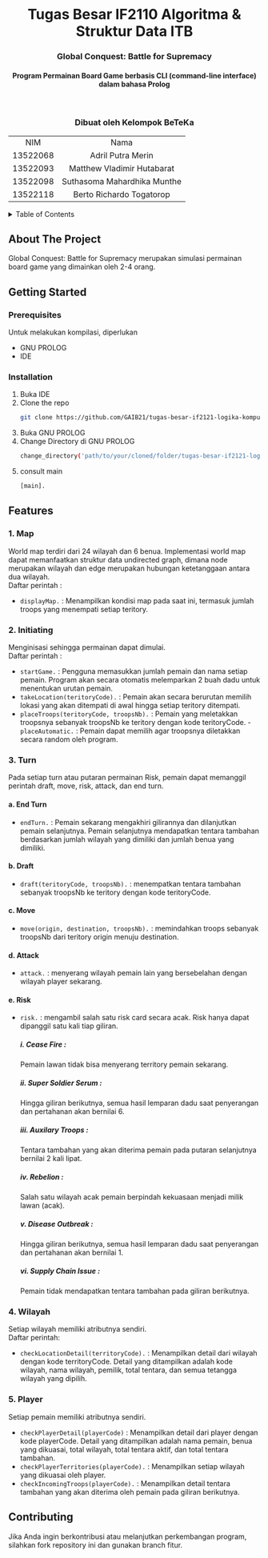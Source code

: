 <br />
<div align="center">

  <h1 align="center">Tugas Besar IF2110 Algoritma & Struktur Data ITB</h1>

  <p align="center">
    <h3> Global Conquest: Battle for Supremacy </h3>
    <h4> Program Permainan Board Game berbasis CLI (command-line interface) dalam bahasa Prolog </h4>
    <br />
  </p>
</div>

<!-- CONTRIBUTOR -->
<div align="center" id="contributor">
  <strong>
    <h3>Dibuat oleh Kelompok BeTeKa</h3>
    <table align="center">
      <tr>
        <td style="text-align: center;">NIM</td>
        <td style="text-align: center;">Nama</td>
      </tr>
      <tr>
        <td style="text-align: center;">13522068</td>
        <td style="text-align: center;">Adril Putra Merin</td>
      </tr>
      <tr>
        <td style="text-align: center;">13522093</td>
        <td style="text-align: center;">Matthew Vladimir Hutabarat</td>
      </tr>
      <tr>
        <td style="text-align: center;">13522098</td>
        <td style="text-align: center;">Suthasoma Mahardhika Munthe</td>
      </tr>
      <tr>
        <td style="text-align: center;">13522118</td>
        <td style="text-align: center;">Berto Richardo Togatorop</td>
      </tr>
    </table>
  </strong>
</div>



<!-- TABLE OF CONTENTS -->
<details>
  <summary>Table of Contents</summary>
  <ol>
    <li>
      <a href="#about-the-project">About The Project</a>
    </li>
    <li>
      <a href="#getting-started">Getting Started</a>
      <ul>
        <li><a href="#prerequisites">Prerequisites</a></li>
        <li><a href="#installation">Installation</a></li>
      </ul>
    </li>
    <li>
        <details>
          <summary><a href="#features">Features</a></summary>
          <ol>
            <li><a href="#map">Map</a></li>
            <li><a href="#initiating">Initiating</a></li>
            <li><a href="#turn">User</a></li>
            <li><a href="#wilayah">Wilayah</a></li>
            <li><a href="#player">Player</a></li>
          </ol>
        </details>
    </li>
    <li><a href="#contributing">Contributing</a></li>
  </ol>
</details>

<!-- ABOUT THE PROJECT -->
## About The Project
Global Conquest: Battle for Supremacy merupakan simulasi permainan board game yang dimainkan oleh 2-4 orang.

<!-- GETTING STARTED -->
## Getting Started

### Prerequisites

Untuk melakukan kompilasi, diperlukan 

* GNU PROLOG
* IDE


### Installation
1. Buka IDE
2. Clone the repo
   ```sh
   git clone https://github.com/GAIB21/tugas-besar-if2121-logika-komputasional-2023-beteka.git
   ```
3. Buka GNU PROLOG
4. Change Directory di GNU PROLOG
   ```sh
   change_directory('path/to/your/cloned/folder/tugas-besar-if2121-logika-komputasional-2023-beteka/src').
   ```
5. consult main
   ```sh
   [main].
   ```

<!-- FEATURES -->
## Features
### 1. Map

World map terdiri dari 24 wilayah dan 6 benua. Implementasi world map dapat memanfaatkan struktur data undirected graph, dimana node merupakan wilayah dan edge merupakan hubungan ketetanggaan antara dua wilayah.  
Daftar perintah : 
- `displayMap.` : Menampilkan kondisi map pada saat ini, termasuk jumlah troops yang menempati setiap teritory.

### 2. Initiating

Menginisasi sehingga permainan dapat dimulai.  
Daftar perintah : 
- `startGame.` : Pengguna memasukkan jumlah pemain dan nama setiap pemain. Program akan secara otomatis melemparkan 2 buah dadu untuk menentukan urutan pemain.  
- `takeLocation(teritoryCode).` : Pemain akan secara berurutan memilih lokasi yang akan ditempati di awal hingga setiap teritory ditempati. 
- `placeTroops(teritoryCode, troopsNb).` : Pemain yang meletakkan troopsnya sebanyak troopsNb ke teritory dengan kode teritoryCode. 
-`placeAutomatic.` : Pemain dapat memilih agar troopsnya diletakkan secara random oleh program.

### 3. Turn
Pada setiap turn atau putaran permainan Risk, pemain dapat memanggil perintah draft, move, risk, attack, dan end turn.
#### a. End Turn
- `endTurn.` : Pemain sekarang mengakhiri gilirannya dan dilanjutkan pemain selanjutnya. Pemain selanjutnya mendapatkan tentara tambahan berdasarkan jumlah wilayah yang dimiliki dan jumlah benua yang dimiliki.

#### b. Draft 
- `draft(teritoryCode, troopsNb).` : 
menempatkan tentara tambahan sebanyak troopsNb ke teritory dengan kode teritoryCode. 

#### c. Move 
- `move(origin, destination, troopsNb).` : memindahkan troops sebanyak troopsNb dari teritory origin menuju destination.

#### d. Attack
- `attack.` : menyerang wilayah pemain lain yang bersebelahan dengan wilayah player sekarang.

#### e. Risk
- `risk.` : mengambil salah satu risk card secara acak. Risk hanya dapat dipanggil satu kali tiap giliran.
  ##### i. Cease Fire : 
  Pemain lawan tidak bisa menyerang territory pemain sekarang.

  ##### ii. Super Soldier Serum : 
  Hingga giliran berikutnya, semua hasil lemparan dadu saat penyerangan dan pertahanan akan bernilai 6. 

  ##### iii. Auxilary Troops : 
  Tentara tambahan yang akan diterima pemain pada putaran selanjutnya bernilai 2 kali lipat. 

  ##### iv. Rebelion : 
  Salah satu wilayah acak pemain berpindah kekuasaan menjadi milik lawan (acak).

  ##### v. Disease Outbreak : 
  Hingga giliran berikutnya, semua hasil lemparan dadu saat penyerangan dan pertahanan akan bernilai 1. 

  ##### vi. Supply Chain Issue : 
  Pemain tidak mendapatkan tentara tambahan pada giliran berikutnya. 

### 4. Wilayah 
Setiap wilayah memiliki atributnya sendiri.  
Daftar perintah: 
- `checkLocationDetail(territoryCode).` : Menampilkan detail dari wilayah dengan kode territoryCode. Detail yang ditampilkan adalah kode wilayah, nama wilayah, pemilik, total tentara, dan semua tetangga wilayah yang dipilih.

### 5. Player  
Setiap pemain memiliki atributnya sendiri.  
- `checkPlayerDetail(playerCode)` : Menampilkan detail dari player dengan kode playerCode. Detail yang ditampilkan adalah nama pemain, benua yang dikuasai, total wilayah, total tentara aktif, dan total tentara tambahan. 
- `checkPlayerTerritories(playerCode).` : Menampilkan setiap wilayah yang dikuasai oleh player. 
- `checkIncomingTroops(playerCode).` : Menampilkan detail tentara tambahan yang akan diterima oleh pemain pada giliran berikutnya.

<!--CONTRIBUTING-->
## Contributing

Jika Anda ingin berkontribusi atau melanjutkan perkembangan program, silahkan fork repository ini dan gunakan branch fitur.  
